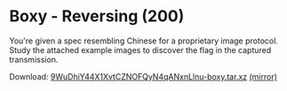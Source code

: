 # Boxy - Reversing (200)

You're given a spec resembling Chinese for a proprietary image protocol. Study the attached example images to discover the flag in the captured transmission.

Download: [9WuDhiY44X1XvtCZNOFQyN4qANxnLlnu-boxy.tar.xz](https://s3.amazonaws.com/advent2018/9WuDhiY44X1XvtCZNOFQyN4qANxnLlnu-boxy.tar.xz) [(mirror)](./static/9WuDhiY44X1XvtCZNOFQyN4qANxnLlnu-boxy.tar.xz)

